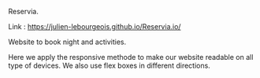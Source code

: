 Reservia.

Link : https://julien-lebourgeois.github.io/Reservia.io/

Website to book night and activities.

Here we apply the responsive methode to make our website readable on all type of devices. We also use flex boxes in different directions.
